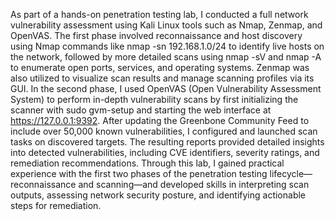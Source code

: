 


As part of a hands-on penetration testing lab, I conducted a full network vulnerability assessment using Kali Linux tools such as Nmap, Zenmap, and OpenVAS. The first phase involved reconnaissance and host discovery using Nmap commands like nmap -sn 192.168.1.0/24 to identify live hosts on the network, followed by more detailed scans using nmap -sV and nmap -A to enumerate open ports, services, and operating systems. Zenmap was also utilized to visualize scan results and manage scanning profiles via its GUI. In the second phase, I used OpenVAS (Open Vulnerability Assessment System) to perform in-depth vulnerability scans by first initializing the scanner with sudo gvm-setup and starting the web interface at https://127.0.0.1:9392. After updating the Greenbone Community Feed to include over 50,000 known vulnerabilities, I configured and launched scan tasks on discovered targets. The resulting reports provided detailed insights into detected vulnerabilities, including CVE identifiers, severity ratings, and remediation recommendations. Through this lab, I gained practical experience with the first two phases of the penetration testing lifecycle—reconnaissance and scanning—and developed skills in interpreting scan outputs, assessing network security posture, and identifying actionable steps for remediation.


